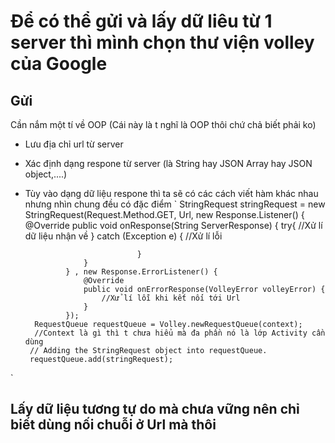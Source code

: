 # Để có thể gửi và lấy dữ liêu từ 1 server thì mình chọn thư viện volley của Google
## Gửi 
Cần nắm một tí về OOP (Cái này là t nghĩ là OOP thôi chứ chả biết phải ko)
- Lưu địa chỉ url từ server 
- Xác định dạng respone từ server (là String hay JSON Array hay JSON object,....)
-  Tùy vào dạng dữ liệu respone thì ta sẽ có các cách viết hàm khác nhau nhưng nhìn chung đều có đặc điểm 
`
 StringRequest stringRequest = new StringRequest(Request.Method.GET, Url,
                new Response.Listener<String>() {
                    @Override
                    public void onResponse(String ServerResponse) {
                        try{
                        //Xử lí dữ liệu nhận về 
                        }
                        catch (Exception e) {
                            //Xử lí lỗi
                                  
                                }
                    }
                } , new Response.ErrorListener() {
                    @Override
                    public void onErrorResponse(VolleyError volleyError) {
                        //Xử lí lỗi khi kết nối tới Url
                    }
                });
         RequestQueue requestQueue = Volley.newRequestQueue(context);
         //Context là gì thì t chưa hiểu mà đa phần nó là lớp Activity cần dùng
        // Adding the StringRequest object into requestQueue.
        requestQueue.add(stringRequest);
`
## Lấy dữ liệu tương tự do mà chưa vững nên chỉ biết dùng nối chuỗi ở Url mà thôi 